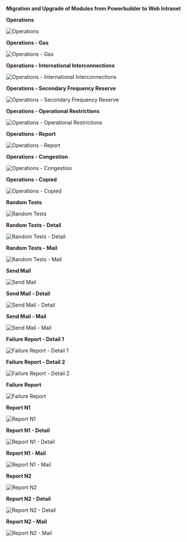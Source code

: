 **Migration and Upgrade of Modules from Powerbuilder to Web Intranet**


**Operations**

![Operations](assets/01_Operations.png)

**Operations - Gas**

![Operations - Gas](assets/02_Operations_Gas.png)

**Operations - International Interconnections**

![Operations - International Interconnections](assets/03_Operations_InternationalInterconnections.png)

**Operations - Secondary Frequency Reserve**

![Operations - Secondary Frequency Reserve](assets/04_Operations_SecondaryFrequencyReserve.png)

**Operations - Operational Restrictions**

![Operations - Operational Restrictions](assets/05_Operations_OperationalRestrictions.png)

**Operations - Report**

![Operations - Report](assets/06_Operations_Report.png)

**Operations - Congestion**

![Operations - Congestion](assets/07_Operations_Congestion.png)

**Operations - Copied**

![Operations - Copied](assets/08_Operations_Copied.png)

**Random Tests**

![Random Tests](assets/09_RandomTests.png)

**Random Tests - Detail**

![Random Tests - Detail](assets/10_RandomTests_Detail.png)

**Random Tests - Mail**

![Random Tests - Mail](assets/11_RandomTests_Mail.png)

**Send Mail**

![Send Mail](assets/12_SendMail.png)

**Send Mail - Detail**

![Send Mail - Detail](assets/13_SendMail_Detail.png)

**Send Mail - Mail**

![Send Mail - Mail](assets/14_SendMail_Mail.png)

**Failure Report - Detail 1**

![Failure Report - Detail 1](assets/15_FailureReport_Detail1.png)

**Failure Report - Detail 2**

![Failure Report - Detail 2](assets/16_FailureReport_Detail2.png)

**Failure Report**

![Failure Report](assets/17_FailureReport.png)

**Report N1**

![Report N1](assets/18_ReportN1.png)

**Report N1 - Detail**

![Report N1 - Detail](assets/19_ReportN1_Detail.png)

**Report N1 - Mail**

![Report N1 - Mail](assets/20_ReportN1_Mail.png)

**Report N2**

![Report N2](assets/21_ReportN2.png)

**Report N2 - Detail**

![Report N2 - Detail](assets/22_ReportN2_Detail.png)

**Report N2 - Mail**

![Report N2 - Mail](assets/23_ReportN2_Mail.png)



